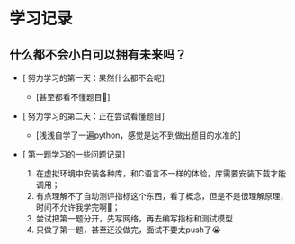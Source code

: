 # 学习记录
## 什么都不会小白可以拥有未来吗？
- [ 努力学习的第一天：果然什么都不会呢]
    - [甚至都看不懂题目🥲]

- [ 努力学习的第二天：正在尝试看懂题目]
    - [浅浅自学了一遍python，感觉是达不到做出题目的水准的]
      
- [ 第一题学习的一些问题记录]
   1. 在虚拟环境中安装各种库，和C语言不一样的体验，库需要安装下载才能调用；
   2. 有点理解不了自动测评指标这个东西，看了概念，但是不是很理解原理，时间不允许我学完啊🥲；
   3. 尝试把第一题分开，先写网络，再去编写指标和测试模型
   4. 只做了第一题，甚至还没做完，面试不要太push了😭
